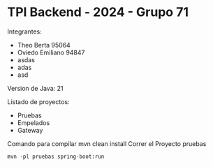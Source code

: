 # TPI Backend - 2024 - Grupo 71
Integrantes:
- Theo Berta 95064
- Oviedo Emiliano 94847
- asdas
- adas
- asd

Version de Java: 21

Listado de proyectos:
- Pruebas
- Empelados
- Gateway

Comando para compilar
mvn clean install
Correr el Proyecto pruebas

`mvn -pl pruebas spring-boot:run`